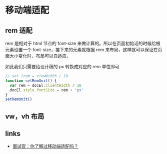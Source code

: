 # 移动端适配

## rem 适配

rem 是相对于 html 节点的 font-size 来做计算的。所以在页面初始话的时候给根元素设置一个 font-size，接下来的元素就根据 rem 来布局，这样就可以保证在页面大小变化时，布局可以自适应，

如此我们只需要给设计稿的 px 转换成对应的 rem 单位即可

```js
// set 1rem = viewWidth / 10
function setRemUnit() {
  var rem = docEl.clientWidth / 10
  docEl.style.fontSize = rem + 'px'
}
setRemUnit()
```

## vw，vh 布局

## links

- [面试官：你了解过移动端适配吗？](https://juejin.im/post/5e6caf55e51d4526ff026a71#heading-16)
